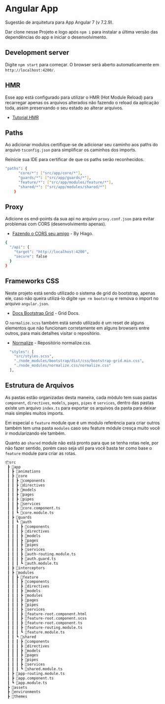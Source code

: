 # Angular App

Sugestão de arquitetura para App Angular 7 (v 7.2.9).

Dar clone nesse Projeto e logo após `npm i` para instalar a última versão das dependências do app e iniciar o desenvolvimento.

## Development server

Digite `npm start` para começar. O browser será aberto automaticamente em `http://localhost:4200/`.

## HMR

Esse app está configurado para utilizar o HMR (Hot Module Reload) para recarregar apenas os arquivos alterados não fazendo o reload da aplicação toda, assim preservando o seu estado ao alterar arquivos.

* [Tutorial HMR](https://codinglatte.com/posts/angular/enabling-hot-module-replacement-angular-6/)

## Paths

Ao adicionar modulos certifique-se de adicionar seu caminho aos paths do arquivo `tsconfig.json` para simplificar os caminhos dos imports.

Reinicie sua IDE para certificar de que os paths serão reconhecidos.

```sh 
"paths": {
      "core/*": ["src/app/core/*"],
      "guards/*": ["src/app/guards/*"],
      "feature/*": ["src/app/modules/feature/*"],
      "shared/*": ["src/app/modules/shared/*"]
    }
```

## Proxy

Adicione os end-points da sua api no arquivo `proxy.conf.json` para evitar problemas com CORS (desenvolvimento apenas).

* [Fazendo o CORS seu amigo](https://www.hiago.me/2018/09/08/ionic-angular-fazendo-o-cors-seu-amigo/) - By Hiago.

```sh 
{
  "/api": {
    "target": "http://localhost:4200",
    "secure": false
  }
}
```

## Frameworks CSS

Neste projeto está sendo utilizado o sistema de grid do bootstrap, apenas ele, caso não queira utilizá-lo digite `npm rm bootstrap` e remova o import no arquivo `angular.json`.

* [Docs Bootstrap Grid](https://getbootstrap.com/docs/4.1/layout/grid/) - Grid Docs.

O `normalize.scss` também está sendo utilizado é um reset de alguns elementos que não funcionam corretamente em alguns browsers entre outros, para mais detalhes visitar o repositório.

* [Normalize](https://github.com/necolas/normalize.css) - Repositório normalize.css.

```sh
  "styles": [
    "src/styles.scss",
    "./node_modules/bootstrap/dist/css/bootstrap-grid.min.css",
    "./node_modules/normalize.css/normalize.css"
  ],
```

## Estrutura de Arquivos

As pastas estão organizadas desta maneira, cada módulo tem suas pastas `component`, `directives`, `models`, `pages`, `pipes` e `services`, dentro das pastas existe um arquivo `index.ts` para exportar os arquivos da pasta para deixar mais simples muitos imports.

Em especial o `feature` module que é um modulo referência para criar outros também tem uma pasta `modules` caso seu feature módule cresça muito você ir modularizando ele também.

Quanto ao `shared` module não está pronto para que se tenha rotas nele, por não fazer sentido, porém caso seja util para você basta ter como base o `feature` module para criar as rotas.

```sh 
📦src
 ┣ 📂app
 ┃ ┣ 📂animations
 ┃ ┣ 📂core
 ┃ ┃ ┣ 📂components
 ┃ ┃ ┣ 📂directives
 ┃ ┃ ┣ 📂models
 ┃ ┃ ┣ 📂pages
 ┃ ┃ ┣ 📂pipes
 ┃ ┃ ┣ 📂services
 ┃ ┃ ┣ 📜core.component.ts
 ┃ ┃ ┗ 📜core.module.ts
 ┃ ┣ 📂guards
 ┃ ┃ ┗ 📂auth
 ┃ ┃ ┃ ┣ 📂components
 ┃ ┃ ┃ ┣ 📂directives
 ┃ ┃ ┃ ┣ 📂models
 ┃ ┃ ┃ ┣ 📂pages
 ┃ ┃ ┃ ┣ 📂pipes
 ┃ ┃ ┃ ┣ 📂services
 ┃ ┃ ┃ ┣ 📜auth-routing.module.ts
 ┃ ┃ ┃ ┣ 📜auth.guard.ts
 ┃ ┃ ┃ ┗ 📜auth.module.ts
 ┃ ┣ 📂interceptors
 ┃ ┣ 📂modules
 ┃ ┃ ┣ 📂feature
 ┃ ┃ ┃ ┣ 📂components
 ┃ ┃ ┃ ┣ 📂directives
 ┃ ┃ ┃ ┣ 📂models
 ┃ ┃ ┃ ┣ 📂modules
 ┃ ┃ ┃ ┣ 📂pages
 ┃ ┃ ┃ ┣ 📂pipes
 ┃ ┃ ┃ ┣ 📂services
 ┃ ┃ ┃ ┣ 📜feature-root.component.html
 ┃ ┃ ┃ ┣ 📜feature-root.component.scss
 ┃ ┃ ┃ ┣ 📜feature-root.component.ts
 ┃ ┃ ┃ ┣ 📜feature-routing.module.ts
 ┃ ┃ ┃ ┗ 📜feature.module.ts
 ┃ ┃ ┗ 📂shared
 ┃ ┃ ┃ ┣ 📂components
 ┃ ┃ ┃ ┣ 📂directives
 ┃ ┃ ┃ ┣ 📂models
 ┃ ┃ ┃ ┣ 📂pages
 ┃ ┃ ┃ ┣ 📂pipes
 ┃ ┃ ┃ ┣ 📂services
 ┃ ┃ ┃ ┗ 📜shared.module.ts
 ┃ ┣ 📜app-routing.module.ts
 ┃ ┣ 📜app.component.ts
 ┃ ┗ 📜app.module.ts
 ┣ 📂assets
 ┣ 📂environments
 ┣ 📂themes
```